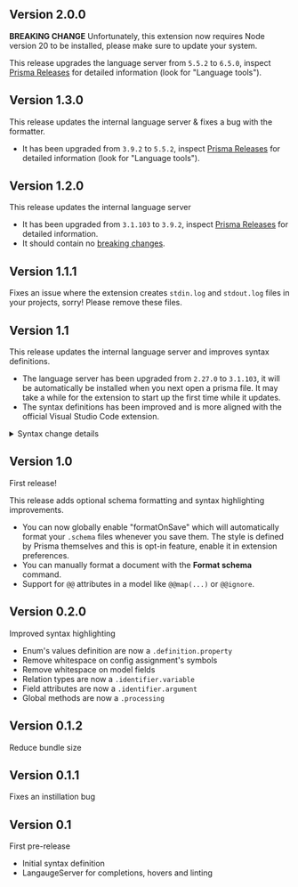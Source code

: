 ## Version 2.0.0

**BREAKING CHANGE** Unfortunately, this extension now requires Node version 20 to be installed, please make sure to update your system.

This release upgrades the language server from `5.5.2` to `6.5.0`,
inspect [Prisma Releases](https://github.com/prisma/prisma/releases?q=Language+tools&expanded=true) for detailed information (look for "Language tools").

## Version 1.3.0

This release updates the internal language server & fixes a bug with the formatter.

- It has been upgraded from `3.9.2` to `5.5.2`,
  inspect [Prisma Releases](https://github.com/prisma/prisma/releases?q=Language+tools&expanded=true) for detailed information (look for "Language tools").

## Version 1.2.0

This release updates the internal language server

- It has been upgraded from `3.1.103` to `3.9.2`,
  inspect [Prisma Releases](https://github.com/prisma/prisma/releases) for detailed information.
- It should contain no [breaking changes](https://www.prisma.io/docs/about/prisma/releases).

## Version 1.1.1

Fixes an issue where the extension creates `stdin.log` and `stdout.log` files
in your projects, sorry! Please remove these files.

## Version 1.1

This release updates the internal language server and improves syntax definitions.

- The language server has been upgraded from `2.27.0` to `3.1.103`,
  it will be automatically be installed when you next open a prisma file.
  It may take a while for the extension to start up the first time while it updates.
- The syntax definitions has been improved and is more aligned with the official
  Visual Studio Code extension.

<details>
<summary>Syntax change details</summary>

- Assignment's name is now `pcl.definition.property`
- Model-field's name is now `pcl.definition.property`
- Primitive types now match exact words, e.g. a `Interval` relation doesn't highlight `Int`
- Optional/array operators are now a `pcl.operator`
- Field attributes are now `pcl.identifier.decorator`
- Named parameters are now `pcl.identifier.argument`
- Builtins (e.g. `now()`) are now `pcl.identifier.type.builtin`
- Variables are now `pcl.identifier.constant`

</details>

## Version 1.0

First release!

This release adds optional schema formatting and syntax highlighting improvements.

- You can now globally enable "formatOnSave" which will automatically
  format your `.schema` files whenever you save them.
  The style is defined by Prisma themselves and
  this is opt-in feature, enable it in extension preferences.
- You can manually format a document with the **Format schema** command.
- Support for `@@` attributes in a model like `@@map(...)` or `@@ignore`.

## Version 0.2.0

Improved syntax highlighting

- Enum's values definition are now a `.definition.property`
- Remove whitespace on config assignment's symbols
- Remove whitespace on model fields
- Relation types are now a `.identifier.variable`
- Field attributes are now a `.identifier.argument`
- Global methods are now a `.processing`

## Version 0.1.2

Reduce bundle size

## Version 0.1.1

Fixes an instillation bug

## Version 0.1

First pre-release

- Initial syntax definition
- LangaugeServer for completions, hovers and linting
